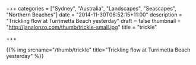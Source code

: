 +++
categories = ["Sydney", "Australia", "Landscapes", "Seascapes", "Northern Beaches"]
date = "2014-11-30T06:52:15+11:00"
description = "Trickling flow at Turrimetta Beach yesterday"
draft = false
thumbnail = "http://janalonzo.com/thumb/trickle-small.jpg"
title = "trickle"

+++

{{% img srcname="/thumb/trickle" title="Trickling flow at Turrimetta Beach yesterday" %}}
